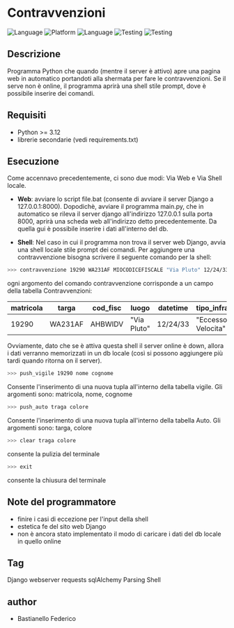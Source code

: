 # Contravvenzioni

![Language](https://img.shields.io/badge/Spellcheck-Pass-green?style=flat)
![Platform](https://img.shields.io/badge/OS%20platform%20supported-Windows-blue?style=flat)
![Language](https://img.shields.io/badge/Language-Python-yellowgreen?style=flat) 
![Testing](https://img.shields.io/badge/PEP8%20CheckOnline-Passing-green)
![Testing](https://img.shields.io/badge/Test-Pass-gree)

## Descrizione

Programma Python che quando (mentre il server è attivo) apre una pagina web in automatico portandoti alla shermata per fare le contravvenzioni. Se il serve non è online, il programma aprirà una shell stile prompt, dove è possibile inserire dei comandi.

## Requisiti

- Python >= 3.12
- librerie secondarie (vedi requirements.txt)

## Esecuzione

Come accennavo precedentemente, ci sono due modi: Via Web e Via Shell locale.
- **Web**: avviare lo script file.bat (consente di avviare il server Django a 127.0.0.1:8000).
Dopodichè, avviare il programma main.py, che in automatico se rileva il server django all'indirizzo 127.0.0.1 sulla porta 8000, aprirà una scheda web all'indirizzo detto precedentemente. Da quella gui è possibile inserire i dati all'interno del db.

- **Shell**: Nel caso in cui il programma non trova il server web Django, avvia una shell locale stile prompt dei comandi. Per aggiungere una contravvenzione bisogna scrivere il seguente comando per la shell:

```bash
>>> contravvenzione 19290 WA231AF MIOCODICEFISCALE "Via Pluto" 12/24/33 "Eccesso di Velocita" 125.23
```
ogni argomento del comando contravvenzione corrisponde a un campo della tabella Contravvenzioni:

| matricola | targa         | cod_fisc    | luogo         | datetime                    | tipo_infrazione  | importo |
| ------------ | ------------- | -------------- | -------------- | ---------------------------- | ---------------------------- |-----------|
| 19290     | WA231AF | AHBWIDV | "Via Pluto" | 12/24/33                    | "Eccesso di Velocita" | 125.23 |

Ovviamente, dato che se è attiva questa shell il server online è down, allora i dati verranno memorizzati in un db locale (così si possono aggiungere più tardi quando ritorna on il server).


```bash
>>> push_vigile 19290 nome cognome
```
Consente l'inserimento di una nuova tupla all'interno della tabella vigile. Gli argomenti sono: matricola, nome, cognome


```bash
>>> push_auto traga colore
```
Consente l'inserimento di una nuova tupla all'interno della tabella Auto. Gli argomenti sono: targa, colore

```bash
>>> clear traga colore
```
consente la pulizia del terminale


```bash
>>> exit
```
consente la chiusura del terminale


## Note del programmatore

- finire i casi di eccezione per l'input della shell
- estetica fe del sito web Django
- non è ancora stato implementato il modo di caricare i dati del db locale in quello online


## Tag

Django webserver requests sqlAlchemy Parsing Shell


## author

- Bastianello Federico
